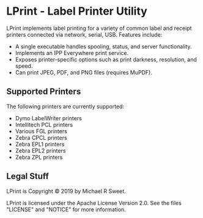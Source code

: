 LPrint - Label Printer Utility
==============================

LPrint implements label printing for a variety of common label and receipt
printers connected via network, serial, USB.  Features include:

- A single executable handles spooling, status, and server functionality.
- Implements an IPP Everywhere print service.
- Exposes printer-specific options such as print darkness, resolution, and
  speed.
- Can print JPEG, PDF, and PNG files (requires MuPDF).


Supported Printers
------------------

The following printers are currently supported:

- Dymo LabelWriter printers
- Intellitech PCL printers
- Various FGL printers
- Zebra CPCL printers
- Zebra EPL1 printers
- Zebra EPL2 printers
- Zebra ZPL printers


Legal Stuff
-----------

LPrint is Copyright © 2019 by Michael R Sweet.

LPrint is licensed under the Apache License Version 2.0.  See the files
"LICENSE" and "NOTICE" for more information.
